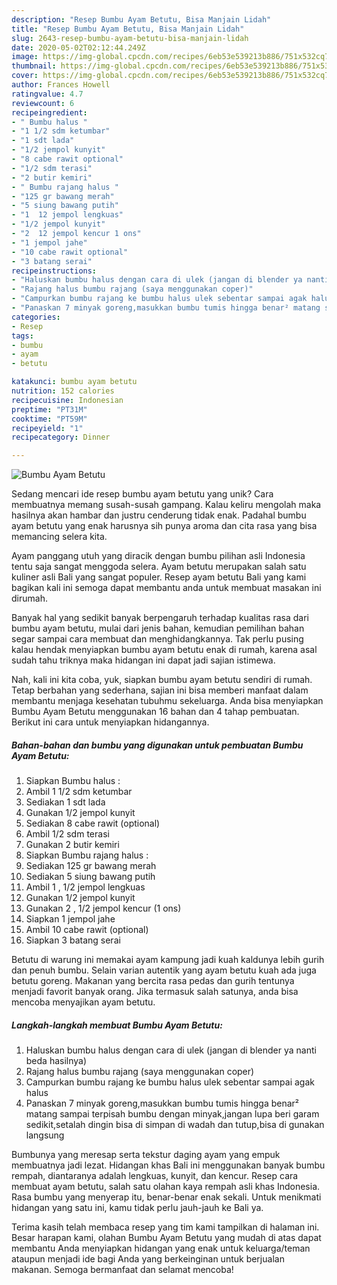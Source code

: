 ```yaml
---
description: "Resep Bumbu Ayam Betutu, Bisa Manjain Lidah"
title: "Resep Bumbu Ayam Betutu, Bisa Manjain Lidah"
slug: 2643-resep-bumbu-ayam-betutu-bisa-manjain-lidah
date: 2020-05-02T02:12:44.249Z
image: https://img-global.cpcdn.com/recipes/6eb53e539213b886/751x532cq70/bumbu-ayam-betutu-foto-resep-utama.jpg
thumbnail: https://img-global.cpcdn.com/recipes/6eb53e539213b886/751x532cq70/bumbu-ayam-betutu-foto-resep-utama.jpg
cover: https://img-global.cpcdn.com/recipes/6eb53e539213b886/751x532cq70/bumbu-ayam-betutu-foto-resep-utama.jpg
author: Frances Howell
ratingvalue: 4.7
reviewcount: 6
recipeingredient:
- " Bumbu halus "
- "1 1/2 sdm ketumbar"
- "1 sdt lada"
- "1/2 jempol kunyit"
- "8 cabe rawit optional"
- "1/2 sdm terasi"
- "2 butir kemiri"
- " Bumbu rajang halus "
- "125 gr bawang merah"
- "5 siung bawang putih"
- "1  12 jempol lengkuas"
- "1/2 jempol kunyit"
- "2  12 jempol kencur 1 ons"
- "1 jempol jahe"
- "10 cabe rawit optional"
- "3 batang serai"
recipeinstructions:
- "Haluskan bumbu halus dengan cara di ulek (jangan di blender ya nanti beda hasilnya)"
- "Rajang halus bumbu rajang (saya menggunakan coper)"
- "Campurkan bumbu rajang ke bumbu halus ulek sebentar sampai agak halus"
- "Panaskan 7 minyak goreng,masukkan bumbu tumis hingga benar² matang sampai terpisah bumbu dengan minyak,jangan lupa beri garam sedikit,setalah dingin bisa di simpan di wadah dan tutup,bisa di gunakan langsung"
categories:
- Resep
tags:
- bumbu
- ayam
- betutu

katakunci: bumbu ayam betutu 
nutrition: 152 calories
recipecuisine: Indonesian
preptime: "PT31M"
cooktime: "PT59M"
recipeyield: "1"
recipecategory: Dinner

---
```



![Bumbu Ayam Betutu](https://img-global.cpcdn.com/recipes/6eb53e539213b886/751x532cq70/bumbu-ayam-betutu-foto-resep-utama.jpg)

Sedang mencari ide resep bumbu ayam betutu yang unik? Cara membuatnya memang susah-susah gampang. Kalau keliru mengolah maka hasilnya akan hambar dan justru cenderung tidak enak. Padahal bumbu ayam betutu yang enak harusnya sih punya aroma dan cita rasa yang bisa memancing selera kita.

Ayam panggang utuh yang diracik dengan bumbu pilihan asli Indonesia tentu saja sangat menggoda selera. Ayam betutu merupakan salah satu kuliner asli Bali yang sangat populer. Resep ayam betutu Bali yang kami bagikan kali ini semoga dapat membantu anda untuk membuat masakan ini dirumah.

Banyak hal yang sedikit banyak berpengaruh terhadap kualitas rasa dari bumbu ayam betutu, mulai dari jenis bahan, kemudian pemilihan bahan segar sampai cara membuat dan menghidangkannya. Tak perlu pusing kalau hendak menyiapkan bumbu ayam betutu enak di rumah, karena asal sudah tahu triknya maka hidangan ini dapat jadi sajian istimewa.


Nah, kali ini kita coba, yuk, siapkan bumbu ayam betutu sendiri di rumah. Tetap berbahan yang sederhana, sajian ini bisa memberi manfaat dalam membantu menjaga kesehatan tubuhmu sekeluarga. Anda bisa menyiapkan Bumbu Ayam Betutu menggunakan 16 bahan dan 4 tahap pembuatan. Berikut ini cara untuk menyiapkan hidangannya.

<!--inarticleads1-->

##### Bahan-bahan dan bumbu yang digunakan untuk pembuatan Bumbu Ayam Betutu:

1. Siapkan  Bumbu halus :
1. Ambil 1 1/2 sdm ketumbar
1. Sediakan 1 sdt lada
1. Gunakan 1/2 jempol kunyit
1. Sediakan 8 cabe rawit (optional)
1. Ambil 1/2 sdm terasi
1. Gunakan 2 butir kemiri
1. Siapkan  Bumbu rajang halus :
1. Sediakan 125 gr bawang merah
1. Sediakan 5 siung bawang putih
1. Ambil 1 , 1/2 jempol lengkuas
1. Gunakan 1/2 jempol kunyit
1. Gunakan 2 , 1/2 jempol kencur (1 ons)
1. Siapkan 1 jempol jahe
1. Ambil 10 cabe rawit (optional)
1. Siapkan 3 batang serai


Betutu di warung ini memakai ayam kampung jadi kuah kaldunya lebih gurih dan penuh bumbu. Selain varian autentik yang ayam betutu kuah ada juga betutu goreng. Makanan yang bercita rasa pedas dan gurih tentunya menjadi favorit banyak orang. Jika termasuk salah satunya, anda bisa mencoba menyajikan ayam betutu. 

<!--inarticleads2-->

##### Langkah-langkah membuat Bumbu Ayam Betutu:

1. Haluskan bumbu halus dengan cara di ulek (jangan di blender ya nanti beda hasilnya)
1. Rajang halus bumbu rajang (saya menggunakan coper)
1. Campurkan bumbu rajang ke bumbu halus ulek sebentar sampai agak halus
1. Panaskan 7 minyak goreng,masukkan bumbu tumis hingga benar² matang sampai terpisah bumbu dengan minyak,jangan lupa beri garam sedikit,setalah dingin bisa di simpan di wadah dan tutup,bisa di gunakan langsung


Bumbunya yang meresap serta tekstur daging ayam yang empuk membuatnya jadi lezat. Hidangan khas Bali ini menggunakan banyak bumbu rempah, diantaranya adalah lengkuas, kunyit, dan kencur. Resep cara membuat ayam betutu, salah satu olahan kaya rempah asli khas Indonesia. Rasa bumbu yang menyerap itu, benar-benar enak sekali. Untuk menikmati hidangan yang satu ini, kamu tidak perlu jauh-jauh ke Bali ya. 

Terima kasih telah membaca resep yang tim kami tampilkan di halaman ini. Besar harapan kami, olahan Bumbu Ayam Betutu yang mudah di atas dapat membantu Anda menyiapkan hidangan yang enak untuk keluarga/teman ataupun menjadi ide bagi Anda yang berkeinginan untuk berjualan makanan. Semoga bermanfaat dan selamat mencoba!
